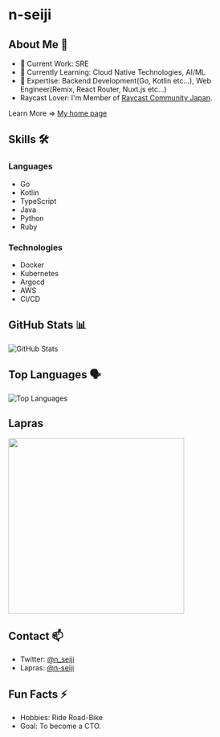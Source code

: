 # n-seiji

## About Me 👋

- 🔭 Current Work: SRE
- 🌱 Currently Learning: Cloud Native Technologies, AI/ML
- 💬 Expertise: Backend Development(Go, Kotlin etc...), Web Engineer(Remix, React Router, Nuxt.js etc...)
- Raycast Lover: I'm Member of [Raycast Community Japan](https://devx.jp/rct).

Learn More => [My home page](https://www.sijis.me)

## Skills 🛠

### Languages

- Go
- Kotlin
- TypeScript
- Java
- Python
- Ruby

### Technologies

- Docker
- Kubernetes
- Argocd
- AWS
- CI/CD

## GitHub Stats 📊

![GitHub Stats](https://github-readme-stats.vercel.app/api?username=n-seiji&show_icons=true&theme=radical&show=reviews,discussions_started,discussions_answered,prs_merged,prs_merged_percentage)

## Top Languages 🗣

![Top Languages](https://github-readme-stats.vercel.app/api/top-langs/?username=n-seiji&layout=compact&theme=tokyonight&hide=html,css,makefile)

## Lapras

<p ><a href="https://lapras.com/public/n-seiji" target="_blank" rel="noopener noreferrer"><img src="https://lapras-card-generator.vercel.app/api/svg?e=3.25&b=3.48&i=3.32&b1=%23020E27&b2=%230E5593&i1=%23030E21&i2=%231688BF&l=en" width="350" ></a></p>

## Contact 📫

- Twitter: [@n_seiji](https://twitter.com/n_seiji)
- Lapras: [@n-seiji](https://qiita.com/se_eiji)

## Fun Facts ⚡

- Hobbies: Ride Road-Bike
- Goal: To become a CTO.
